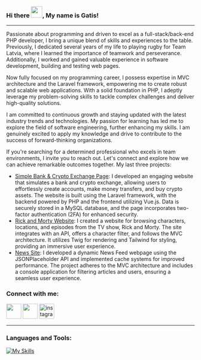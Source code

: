 ### Hi there <img src="https://raw.githubusercontent.com/MartinHeinz/MartinHeinz/master/wave.gif" width="30px">, My name is Gatis!

---

Passionate about programming and driven to excel as a full-stack/back-end PHP developer, I bring a unique blend of skills and experiences to the table. Previously, I dedicated several years of my life to playing rugby for Team Latvia, where I learned the importance of teamwork and perseverance. Additionally, I worked and gained valuable experience in software development, building and testing web pages.

Now fully focused on my programming career, I possess expertise in MVC architecture and the Laravel framework, empowering me to create robust and scalable web applications. With a solid foundation in PHP, I adeptly leverage my problem-solving skills to tackle complex challenges and deliver high-quality solutions.

I am committed to continuous growth and staying updated with the latest industry trends and technologies. My passion for learning has led me to explore the field of software engineering, further enhancing my skills. I am genuinely excited to apply my knowledge and drive to contribute to the success of forward-thinking organizations.

If you're searching for a determined professional who excels in team environments, I invite you to reach out. Let's connect and explore how we can achieve remarkable outcomes together.
My last three projects:
<ul>
  <li><a href="https://github.com/purvinsg/CryptoBank_v2">Simple Bank & Crypto Exchange Page</a>: I developed an engaging website that simulates a bank and crypto exchange, allowing users to effortlessly create accounts, make money transfers, and buy crypto assets.
The website is built using the Laravel framework, with the backend powered by PHP and the frontend utilizing Vue.js. Data is securely stored in a MySQL database, and the page incorporates two-factor authentication (2FA) for enhanced security. </li>
  
  <li><a href="https://github.com/purvinsg/RickMortyv1">Rick and Morty Website</a>: I created a website for browsing characters, locations, and episodes from the TV show, Rick and Morty. The site integrates with an API, offers a character filter, and follows the MVC architecture. It utilizes Twig for rendering and Tailwind for styling, providing an immersive user experience.</li>
<li><a href="https://github.com/purvinsg/NewsFeed">News Site</a>: I developed a dynamic News Feed webpage using the JSONPlaceholder API and implemented cache systems for improved performance. The project adheres to the MVC architecture and includes a console application for filtering articles and users, ensuring a seamless user experience.</li>
  </ul>

<h3 align="left">Connect with me:</h3>
<p align="left">

 <a href="https://www.linkedin.com/in/gatispurvins/"> <img height="40" src="https://github.com/wappalyzer/wappalyzer/blob/master/src/drivers/webextension/images/icons/Linkedin.svg"></a>
<a href="mailto:g.purvins@gmail.com"> <img height="40" src="https://brandeps.com/logo-download/G/Gmail-logo-vector-01.svg"></a>
<a href="https://instagram.com/purvinsg"> <img src="https://raw.githubusercontent.com/rahuldkjain/github-profile-readme-generator/master/src/images/icons/Social/instagram.svg" alt="instagram" height="40" /></a>
</p>

---
<h3 align="left">Languages and Tools:</h3>

[![My Skills](https://skillicons.dev/icons?i=php,laravel,mysql,js,ts,html,css,vue,tailwind,git)]((https://skillicons.dev))
